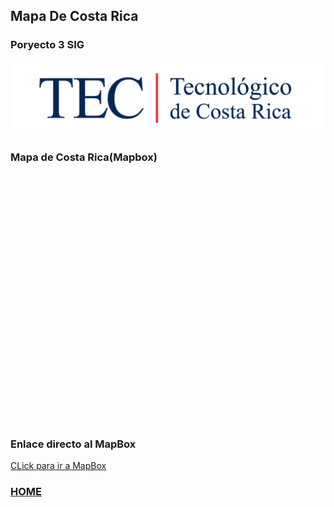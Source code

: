 ## Mapa De Costa Rica

<head>
  <script src='https://api.mapbox.com/mapbox-gl-js/v2.3.1/mapbox-gl.js'></script>
<link href='https://api.mapbox.com/mapbox-gl-js/v2.3.1/mapbox-gl.css' rel='stylesheet' />
</head>

### Poryecto 3 SIG

![Logo_TEC](/docs/assets/images/logo_tec.jpg)

### Mapa de Costa Rica(Mapbox)

<div id='map' style='width: 600px; height: 400px;'></div>
<script>
mapboxgl.accessToken = 'pk.eyJ1Ijoia2V2aW5nY2MiLCJhIjoiY2t1OTN1dWlnMDM3aDJvcWp0czFqOTd3diJ9.oi2n4oJAszF8rcTVoLw3qA';
var map = new mapboxgl.Map({
container: 'map',
style: 'mapbox://styles/kevingcc/ckwjty89q2kbd15uoh490795r'
});
</script>

### Enlace directo al MapBox

[CLick para ir a MapBox](https://api.mapbox.com/styles/v1/kevingcc/ckwjty89q2kbd15uoh490795r.html?title=view&access_token=pk.eyJ1Ijoia2V2aW5nY2MiLCJhIjoiY2t1OTN1dWlnMDM3aDJvcWp0czFqOTd3diJ9.oi2n4oJAszF8rcTVoLw3qA&zoomwheel=true&fresh=true#7/9.571/-84.27)

### [HOME](./README.md)
